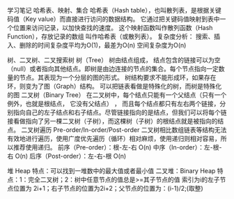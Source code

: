 学习笔记
哈希表、映射、集合
哈希表（Hash table），也叫散列表，是根据关键码值（Key value）而直接进行访问的数据结构。 它通过把关键码值映射到表中一个位置来访问记录，以加快查找的速度。 这个映射函数叫作散列函数（Hash Function），存放记录的数组 叫作哈希表（或散列表）。
复杂度分析：
搜索、插入、删除的时间复杂度平均为O(1)，最差为O(n)
空间复杂度为O(n)

树、二叉树、二叉搜索树
树（Tree）
树由结点组成， 结点包含的链接可以为空 （null）或者指向其他结点。即树是由边连接的节点的集合。每个节点指向一定数量的节点。其表现为一个分层的图的形式。
树结构要求不能形成环，如果存在环，则变为了图（Graph）结构。
可以把链表看做是特殊化的树，而树是特殊化的图
二叉树（Binary Tree）
在二叉树中，每个结点只能有一个父结点（只有一个例外，也就是根结点， 它没有父结点） ， 而且每个结点都只有左右两个链接，分别指向自己的左子结点和右子结点。尽管链接指向的是结点，但我们可以将每个链接看做指向了另一棵二叉树（子树），而这棵树（子树）的根结点就是被指向的结点。
二叉树遍历 Pre-order/In-order/Post-order
二叉树相比数组链表等结构无法有效地进行遍历，使用广度优先遍历（循环）相对麻烦，使用递归则相对容易，所以推荐使用递归。
前序（Pre-order）：根-左-右 O(n)
中序（In-order）：左-根-右 O(n)
后序（Post-order）：左-右-根 O(n)

堆 Heap
特点：可以找到一堆数中的最大值或者最小值
二叉堆：Binary Heap
特点：1：完全二叉树；2：树中任意节点的值总是>=其子节点的值
索引为i的左子节点位置为 2i+1；右子节点的位置为2i+2；父节点的位置为：(i-1)/2;(取整)